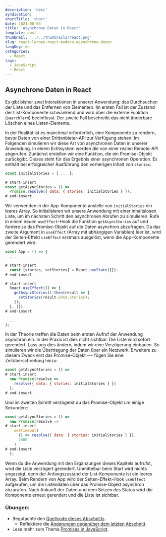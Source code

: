 ```yaml
---
description: 'desc'
syndication:
shortTitle: 'short'
date: 2021-08-03
title: 'Asynchrone Daten in React'
template: post
thumbnail: '../../thumbnails/react.png'
slug: react-lernen-react-modern-asynchrone-daten
langKey: de
categories:
  - React
tags:
  - JavaScript
  - React
---
```


## Asynchrone Daten in React

Es gibt bisher zwei Interaktionen in unserer Anwendung: das Durchsuchen der Liste und das Entfernen von Elementen. Im ersten Fall ist der Zustand der List-Komponente schwankend und wird über die externe Funktion (`searchTerm`) beeinflusst. Der zweite Fall beschreibt das nicht änderbare Löschen eines Listen-Elements.

In der Realität ist es manchmal erforderlich, eine Komponente zu rendern, bevor Daten von einer Drittanbieter-API zur Verfügung stehen. Im Folgenden simulieren wir diese Art von asynchronen Daten in unserer Anwendung. In einem Echtsystem werden die von einer realen Remote-API abgerufen. Zunächst erstellen wir eine Funktion, die ein Promise-Objekt zurückgibt. Dieses steht für das Ergebnis einer asynchronen Operation. Es enthält bei erfolgreicher Ausführung den vorherigen Inhalt von `stories`:

```js
const initialStories = [ ... ];

# start-insert
const getAsyncStories = () =>
  Promise.resolve({ data: { stories: initialStories } });
# end-insert
```

Wir verwenden in der App-Komponente anstelle von `initialStories` ein leeres Array. So initialisieren wir unsere Anwendung mit einer inhaltslosen Liste, um im nächsten Schritt den asynchronen Abrufen zu simulieren. Rufe in einem neuen `useEffect`-Hook die Funktion `getAsyncStories` auf und fordere so das Promise-Objekt auf die Daten asynchron abzufragen. Da das zweite Argument in `useEffect` (Array mit abhängigen Variablen) leer ist, wird der Seiten-Effekt `useEffect` erstmals ausgelöst, wenn die App-Komponente gerendert wird:

```js
const App = () => {
  ...

# start-insert
  const [stories, setStories] = React.useState([]);
# end-insert

# start-insert
  React.useEffect(() => {
    getAsyncStories().then(result => {
      setStories(result.data.stories);
    });
  }, []);
# end-insert

  ...
};
```

In der Theorie treffen die Daten beim ersten Aufruf der Anwendung asynchron ein. In der Praxis ist dies nicht sichtbar. Die Liste wird sofort gerendert. Lass uns dies ändern, indem wir eine Verzögerung einbauen. So simulieren wir die Übertragung der Daten über ein Netzwerk. Erweitere zu diesem Zweck erst das Promise-Objekt --- fügen Sie eine Zeitüberschreitung hinzu:

```js
const getAsyncStories = () =>
# start-insert
  new Promise(resolve =>
    resolve({ data: { stories: initialStories } })
  );
# end-insert
```

Und im zweiten Schritt verzögerst du das Promise-Objekt um einige Sekunden::

```js
const getAsyncStories = () =>
  new Promise(resolve =>
# start-insert
    setTimeout(
      () => resolve({ data: { stories: initialStories } }),
      2000
    )
# end-insert
  );
```

Wenn du die Anwendung mit den Ergänzungen dieses Kapitels aufrufst, wird die Liste verzögert gerendert. Unmittelbar beim Start wird nichts angezeigt, denn der Anfangszustand der List-Komponente ist ein leeres Array. Beim Rendern von App wird der Seiten-Effekt-Hook `useEffect` aufgerufen, um die Listendaten über das Promise-Objekt asynchron abzurufen. Nach Ankunft der Daten und dem Setzen des Status wird die Komponente erneut gerendert und die Liste ist sichtbar.

### Übungen:

* Begutachte den [Quellcode dieses Abschnitts](https://codesandbox.io/s/github/the-road-to-learn-react/hacker-stories/tree/hs/React-Asynchronous-Data).
  * Reflektiere die [Änderungen gegenüber dem letzten Abschnitt](https://github.com/the-road-to-learn-react/hacker-stories/compare/hs/Inline-Handler-in-JSX...hs/React-Asynchronous-Data?expand=1).
* Lese mehr zum Thema [Promises in JavaScript](https://developer.mozilla.org/de/docs/Web/JavaScript/Reference/Global_Objects/Promise).
<img src="https://vg07.met.vgwort.de/na/3a54b1827087419cad296e270cb216ce" width="1" height="1" alt="">
